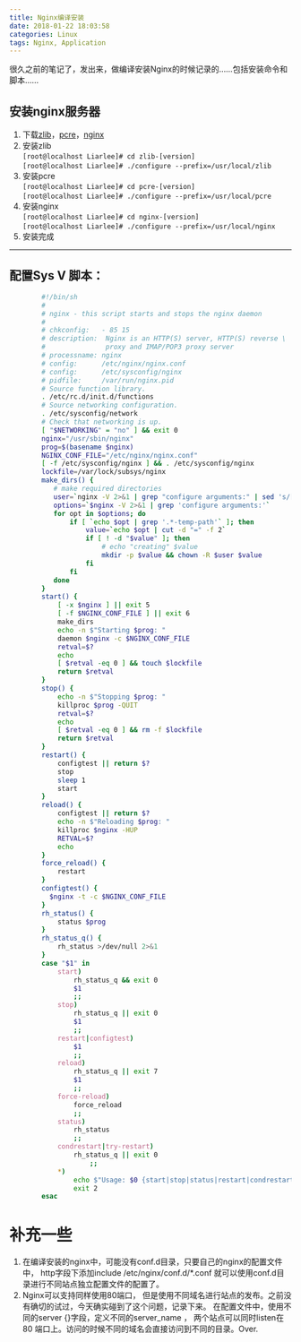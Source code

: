 ```yaml
---
title: Nginx编译安装
date: 2018-01-22 18:03:58
categories: Linux
tags: Nginx, Application
---
```


很久之前的笔记了，发出来，做编译安装Nginx的时候记录的……包括安装命令和脚本……

## 安装nginx服务器
1. 下载[zlib](http://zlib.net/)，[pcre](http://www.pcre.org/)，[nginx](http://nginx.org/en/download.html)  
1. 安装zlib  
`[root@localhost Liarlee]# cd zlib-[version]`  
`[root@localhost Liarlee]# ./configure --prefix=/usr/local/zlib`
1. 安装pcre  
`[root@localhost Liarlee]# cd pcre-[version]`  
`[root@localhost Liarlee]# ./configure --prefix=/usr/local/pcre`
1. 安装nginx  
`[root@localhost Liarlee]# cd nginx-[version]`  
`[root@localhost Liarlee]# ./configure --prefix=/usr/local/nginx`
1. 安装完成  
---
## 配置Sys V 脚本：
```bash
        #!/bin/sh
        #
        # nginx - this script starts and stops the nginx daemon
        #
        # chkconfig:   - 85 15
        # description:  Nginx is an HTTP(S) server, HTTP(S) reverse \
        #               proxy and IMAP/POP3 proxy server
        # processname: nginx
        # config:      /etc/nginx/nginx.conf
        # config:      /etc/sysconfig/nginx
        # pidfile:     /var/run/nginx.pid
        # Source function library.
        . /etc/rc.d/init.d/functions
        # Source networking configuration.
        . /etc/sysconfig/network
        # Check that networking is up.
        [ "$NETWORKING" = "no" ] && exit 0
        nginx="/usr/sbin/nginx"
        prog=$(basename $nginx)
        NGINX_CONF_FILE="/etc/nginx/nginx.conf"
        [ -f /etc/sysconfig/nginx ] && . /etc/sysconfig/nginx
        lockfile=/var/lock/subsys/nginx
        make_dirs() {
           # make required directories
           user=`nginx -V 2>&1 | grep "configure arguments:" | sed 's/[^*]*--user=\([^ ]*\).*/\1/g' -`
           options=`$nginx -V 2>&1 | grep 'configure arguments:'`
           for opt in $options; do
               if [ `echo $opt | grep '.*-temp-path'` ]; then
                   value=`echo $opt | cut -d "=" -f 2`
                   if [ ! -d "$value" ]; then
                       # echo "creating" $value
                       mkdir -p $value && chown -R $user $value
                   fi
               fi
           done
        }
        start() {
            [ -x $nginx ] || exit 5
            [ -f $NGINX_CONF_FILE ] || exit 6
            make_dirs
            echo -n $"Starting $prog: "
            daemon $nginx -c $NGINX_CONF_FILE
            retval=$?
            echo
            [ $retval -eq 0 ] && touch $lockfile
            return $retval
        }
        stop() {
            echo -n $"Stopping $prog: "
            killproc $prog -QUIT
            retval=$?
            echo
            [ $retval -eq 0 ] && rm -f $lockfile
            return $retval
        }
        restart() {
            configtest || return $?
            stop
            sleep 1
            start
        }
        reload() {
            configtest || return $?
            echo -n $"Reloading $prog: "
            killproc $nginx -HUP
            RETVAL=$?
            echo
        }
        force_reload() {
            restart
        }
        configtest() {
          $nginx -t -c $NGINX_CONF_FILE
        }
        rh_status() {
            status $prog
        }
        rh_status_q() {
            rh_status >/dev/null 2>&1
        }
        case "$1" in
            start)
                rh_status_q && exit 0
                $1
                ;;
            stop)
                rh_status_q || exit 0
                $1
                ;;
            restart|configtest)
                $1
                ;;
            reload)
                rh_status_q || exit 7
                $1
                ;;
            force-reload)
                force_reload
                ;;
            status)
                rh_status
                ;;
            condrestart|try-restart)
                rh_status_q || exit 0
                    ;;
            *)
                echo $"Usage: $0 {start|stop|status|restart|condrestart|try-restart|reload|force-reload|configtest}"
                exit 2
        esac
```
# 补充一些

1. 在编译安装的nginx中，可能没有conf.d目录，只要自己的nginx的配置文件中， http字段下添加include /etc/nginx/conf.d/*.conf 就可以使用conf.d目录进行不同站点独立配置文件的配置了。
1. Nginx可以支持同样使用80端口， 但是使用不同域名进行站点的发布。之前没有确切的试过，今天确实碰到了这个问题，记录下来。 在配置文件中，使用不同的server {}字段，定义不同的server_name ， 两个站点可以同时listen在80 端口上。访问的时候不同的域名会直接访问到不同的目录。Over.